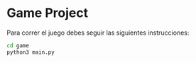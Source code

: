 # Game Project

Para correr el juego debes seguir las siguientes instrucciones:

```sh
cd game
python3 main.py
```